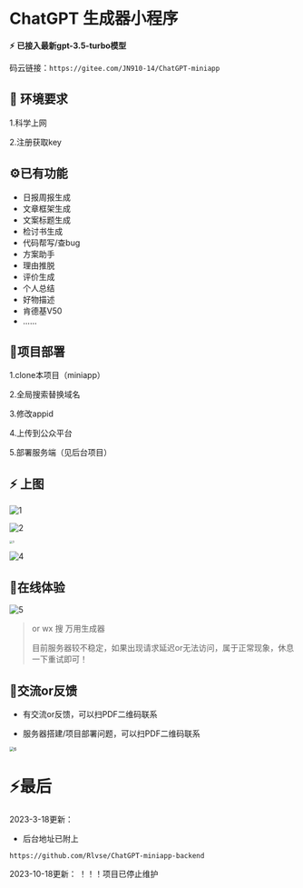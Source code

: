 # ChatGPT 生成器小程序


**⚡** **已接入最新gpt-3.5-turbo模型**

码云链接：``https://gitee.com/JN910-14/ChatGPT-miniapp``

## 🔧 环境要求

1.科学上网

2.注册获取key

## ⚙已有功能

* 日报周报生成
* 文章框架生成
* 文案标题生成
* 检讨书生成
* 代码帮写/查bug
* 方案助手
* 理由推脱
* 评价生成
* 个人总结
* 好物描述
* 肯德基V50
* ......

## 🔧项目部署

1.clone本项目（miniapp）

2.全局搜索替换域名

3.修改appid

4.上传到公众平台

5.部署服务端（见后台项目）

## **⚡** 上图

![1](./README.assets/1-1678602754901-8.png)

![2](./README.assets/2.png)

<img src="./README.assets/3.png" alt="3" style="zoom: 33%;" />

![4](./README.assets/4.png)

## 🦊在线体验

![5](./README.assets/5.jpg)

> or wx 搜 万用生成器 
>
> 目前服务器较不稳定，如果出现请求延迟or无法访问，属于正常现象，休息一下重试即可！



## 👻交流or反馈

* 有交流or反馈，可以扫PDF二维码联系

* 服务器搭建/项目部署问题，可以扫PDF二维码联系

<img src="./README.assets/6.jpg" alt="6" style="zoom:50%;" />



# ⚡最后

2023-3-18更新：

* 后台地址已附上

```
https://github.com/Rlvse/ChatGPT-miniapp-backend
```

2023-10-18更新：
！！！项目已停止维护

